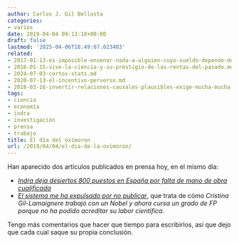 ```yaml
---
author: Carlos J. Gil Bellosta
categories:
- varios
date: 2019-04-04 09:13:18+00:00
draft: false
lastmod: '2025-04-06T18:49:07.023403'
related:
- 2017-01-13-es-imposible-ensenar-nada-a-alguien-cuyo-sueldo-depende-de-no-aprender.md
- 2016-01-15-vive-la-ciencia-y-su-prestigio-de-las-rentas-del-pasado.md
- 2024-07-03-cortos-stats.md
- 2020-07-13-el-incentivo-perverso.md
- 2018-03-16-invertir-relaciones-causales-plausibles-exige-mucha-mucha-explicacion.md
tags:
- ciencia
- economía
- indra
- investigación
- prensa
- trabajo
title: El día del oxímoron
url: /2019/04/04/el-dia-de-la-oximoron/
---
```


Han aparecido dos artículos publicados en prensa hoy, en el mismo día:

* [_Indra deja desiertos 800 puestos en España por falta de mano de obra cualificada_](https://www.elconfidencial.com/empresas/2019-04-03/indra-gestamp-empleos-educacion-pimco-ec-bra_1920574/)
* [_El sistema me ha expulsado por no publicar_](https://elpais.com/sociedad/2019/04/01/actualidad/1554139853_402440.html), que trata de cómo _Cristina Gil-Lamaignere trabajó con un Nobel y ahora cursa un grado de FP porque no ha podido acreditar su labor científica_.

Tengo más comentarios que hacer que tiempo para escribirlos, así que dejo que cada cual saque su propia conclusión.